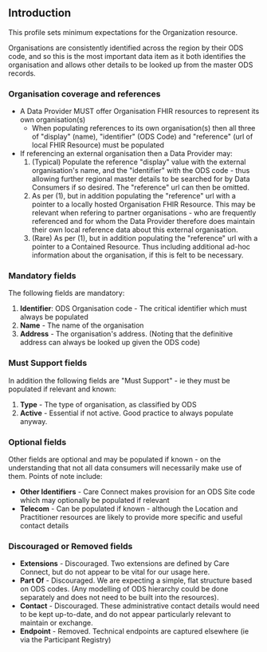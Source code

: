 ## Introduction
This profile sets minimum expectations for the Organization resource.

Organisations are consistently identified across the region by their ODS code, and so this is the most important data item as it both identifies the organisation and allows other details to be looked up from the master ODS records.


### **Organisation coverage and references**
 - A Data Provider MUST offer Organisation FHIR resources to represent its own organisation(s)
   - When populating references to its own organisation(s) then all three of "display" (name), "identifier" (ODS Code) and "reference" (url of local FHIR Resource) must be populated
 - If referencing an external organisation then a Data Provider may:
   1. (Typical) Populate the reference "display" value with the external organisation's name, and the "identifier" with the ODS code - thus allowing further regional master details to be searched for by Data Consumers if so desired. The "reference" url can then be omitted.
   2. As per (1), but in addition populating the "reference" url with a pointer to a locally hosted Organisation FHIR Resource. This may be relevant when refering to partner organisations - who are frequently referenced and for whom the Data Provider therefore does maintain their own local reference data about this external organisation.
   3. (Rare) As per (1), but in addition populating the "reference" url with a pointer to a Contained Resource. Thus including additional ad-hoc information  about the organisation, if this is felt to be necessary.

### **Mandatory fields**
The following fields are mandatory:
1. **Identifier**: ODS Organisation code - The critical identifier which must always be populated
2. **Name** - The name of the organisation
3. **Address** - The organisation's address. (Noting that the definitive address can always be looked up given the ODS code)


### **Must Support fields**
In addition the following fields are "Must Support" - ie they must be populated if relevant and known:
1. **Type** - The type of organisation, as classified by ODS
2. **Active** - Essential if not active. Good practice to always populate anyway.


### **Optional fields**
Other fields are optional and may be populated if known - on the understanding that not all data consumers will necessarily make use of them. Points of note include:
  - **Other Identifiers** - Care Connect makes provision for an ODS Site code which may optionally be populated if relevant
  - **Telecom** - Can be populated if known - although the Location and Practitioner resources are likely to provide more specific and useful contact details


### **Discouraged or Removed fields**
 - **Extensions** - Discouraged. Two extensions are defined by Care Connect, but do not appear to be vital for our usage here.
 - **Part Of** - Discouraged. We are expecting a simple, flat structure based on ODS codes. (Any modelling of ODS hierarchy could be done separately and does not need to be built into the resources).
 - **Contact** - Discouraged. These administrative contact details would need to be kept up-to-date, and do not appear particularly relevant to maintain or exchange.
 - **Endpoint** - Removed. Technical endpoints are captured elsewhere (ie via the Participant Registry)
